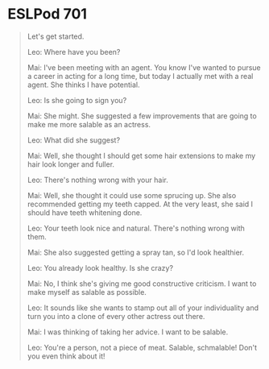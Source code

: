 # ESLPod 701

>Let's get started.
>
>Leo: Where have you been?
>
>Mai: I've been meeting with an agent. You know I've wanted to pursue a career in acting for a long time, but today I actually met with a real agent. She thinks I have potential.
>
>Leo: Is she going to sign you?
>
>Mai: She might. She suggested a few improvements that are going to make me more salable as an actress.
>
>Leo: What did she suggest?
>
>Mai: Well, she thought I should get some hair extensions to make my hair look longer and fuller.
>
>Leo: There's nothing wrong with your hair.
>
>Mai: Well, she thought it could use some sprucing up. She also recommended getting my teeth capped. At the very least, she said I should have teeth whitening done.
>
>Leo: Your teeth look nice and natural. There's nothing wrong with them.
>
>Mai: She also suggested getting a spray tan, so I'd look healthier.
>
>Leo: You already look healthy. Is she crazy?
>
>Mai: No, I think she's giving me good constructive criticism. I want to make myself as salable as possible.
>
>Leo: It sounds like she wants to stamp out all of your individuality and turn you into a clone of every other actress out there.
>
>Mai: I was thinking of taking her advice. I want to be salable.
>
>Leo: You're a person, not a piece of meat. Salable, schmalable! Don't you even think about it!
>
>